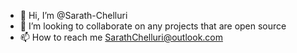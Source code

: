 - 👋 Hi, I’m @Sarath-Chelluri
- 💞️ I’m looking to collaborate on any projects that are open source
- 📫 How to reach me SarathChelluri@outlook.com

<!---
Sarath-Chelluri/Sarath-Chelluri is a ✨ special ✨ repository because its `README.md` (this file) appears on your GitHub profile.
You can click the Preview link to take a look at your changes.
--->
